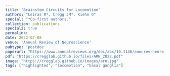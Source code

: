 ```yaml
---
title: "Brainstem Circuits for Locomotion"
authors: "Leiras R*, Cregg JM*, Kiehn O"
special: "*Co-first authors."
collection: publications
special2: true
permalink:
date: 2022-07-08
venue: 'Annual Review of Neuroscience'
pubtype: 'postdoc'
paperurl: "https://www.annualreviews.org/doi/abs/10.1146/annurev-neuro-082321-025137"
pdf: "https://cregglab.github.io/files/ARN_2022.pdf"
image: "https://cregglab.github.io/images/arn.jpg"
tags: ["highlighted", "locomotion", "basal ganglia"]
---
```

